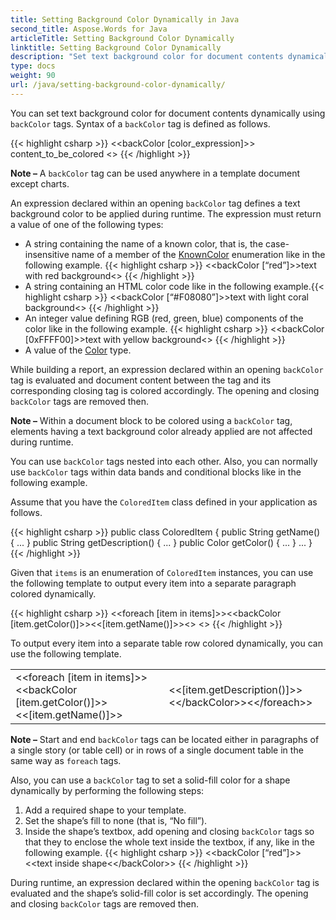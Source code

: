 ```yaml
---
title: Setting Background Color Dynamically in Java
second_title: Aspose.Words for Java
articleTitle: Setting Background Color Dynamically
linktitle: Setting Background Color Dynamically
description: "Set text background color for document contents dynamically when building a report in Java."
type: docs
weight: 90
url: /java/setting-background-color-dynamically/
---
```


You can set text background color for document contents dynamically using `backColor` tags. Syntax of a `backColor` tag is defined as follows.

{{< highlight csharp >}}
<<backColor [color_expression]>>
content_to_be_colored
<</backColor>>
{{< /highlight >}}

**Note –** A `backColor` tag can be used anywhere in a template document except charts.

An expression declared within an opening `backColor` tag defines a text background color to be applied during runtime. The expression must return a value of one of the following types:

- A string containing the name of a known color, that is, the case-insensitive name of a member of the [KnownColor](https://docs.microsoft.com/en-us/dotnet/api/system.drawing.knowncolor?view=net-6.0) enumeration like in the following example.
{{< highlight csharp >}}
<<backColor [“red”]>>text with red background<</backColor>>
{{< /highlight >}}
- A string containing an HTML color code like in the following example.{{< highlight csharp >}}
<<backColor [“#F08080”]>>text with light coral background<</backColor>>
{{< /highlight >}}
- An integer value defining RGB (red, green, blue) components of the color like in the following example.
{{< highlight csharp >}}
<<backColor [0xFFFF00]>>text with yellow background<</backColor>>
{{< /highlight >}}
- A value of the [Color](https://docs.oracle.com/javase/7/docs/api/java/awt/Color.html) type.

While building a report, an expression declared within an opening `backColor` tag is evaluated and document content between the tag and its corresponding closing tag is colored accordingly. The opening and closing `backColor` tags are removed then.

**Note –** Within a document block to be colored using a `backColor` tag, elements having a text background color already applied are not affected during runtime.

You can use `backColor` tags nested into each other. Also, you can normally use `backColor` tags within data bands and conditional blocks like in the following example.

Assume that you have the `ColoredItem` class defined in your application as follows.

{{< highlight csharp >}}
public class ColoredItem
{
	public String getName() { ... }
	public String getDescription() { ... }
	public Color getColor() { ... }
	...
}
{{< /highlight >}}

Given that `items` is an enumeration of `ColoredItem` instances, you can use the following template to output every item into a separate paragraph colored dynamically.

{{< highlight csharp >}}
<<foreach [item in items]>><<backColor [item.getColor()]>><<[item.getName()]>><</backColor>>
<</foreach>>
{{< /highlight >}}

To output every item into a separate table row colored dynamically, you can use the following template.

<table class="setting-background-color-dynamically">
	<tbody>
		<tr>
			<td>&lt;&lt;foreach [item in items]>>&lt;&lt;backColor [item.getColor()]>>&lt;&lt;[item.getName()]>></td>
			<td>&lt;&lt;[item.getDescription()]>>&lt;&lt;/backColor>>&lt;&lt;/foreach>></td>
		</tr>
	</tbody>
</table>

**Note –** Start and end `backColor` tags can be located either in paragraphs of a single story (or table cell) or in rows of a single document table in the same way as `foreach` tags.

Also, you can use a `backColor` tag to set a solid-fill color for a shape dynamically by performing the following steps:

1. Add a required shape to your template.
1. Set the shape’s fill to none (that is, “No fill”).
1. Inside the shape’s textbox, add opening and closing `backColor` tags so that they to enclose the whole text inside the textbox, if any, like in the following example.
{{< highlight csharp >}}
<<backColor [“red”]>><<text inside shape&lt;&lt;/backColor>>
{{< /highlight >}}

During runtime, an expression declared within the opening `backColor` tag is evaluated and the shape’s solid-fill color is set accordingly. The opening and closing `backColor` tags are removed then.
